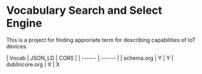 # Vocabulary Search and Select Engine

This is a project for finding approriate term for describing capabilities of IoT devices.

| Vocab | JSON_LD | CORS | 
| ------ | ------ |
| schema.org | Y | Y
| dublincore.org | X | X
